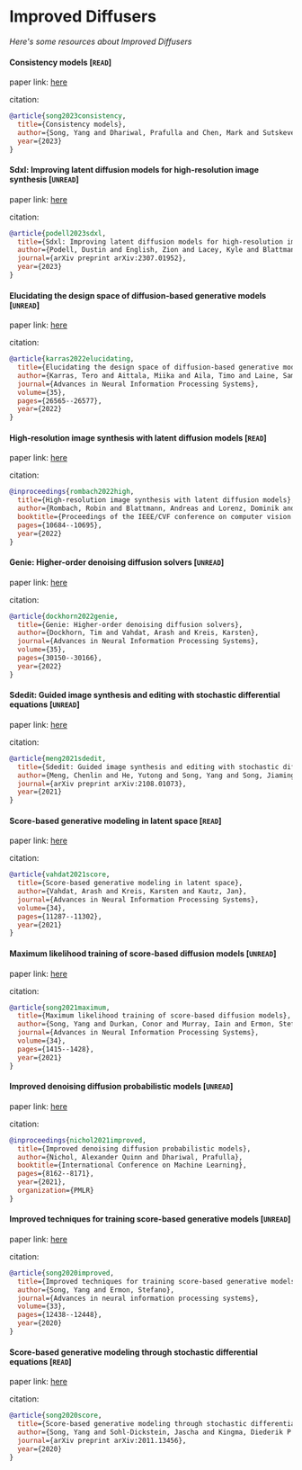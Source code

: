 # Improved Diffusers
*Here's some resources about Improved Diffusers*



#### Consistency models [`READ`]

paper link: [here](https://openreview.net/pdf?id=FmqFfMTNnv)

citation: 
```bibtex
@article{song2023consistency,
  title={Consistency models},
  author={Song, Yang and Dhariwal, Prafulla and Chen, Mark and Sutskever, Ilya},
  year={2023}
}
```



#### Sdxl: Improving latent diffusion models for high-resolution image synthesis [`UNREAD`]

paper link: [here](https://arxiv.org/pdf/2307.01952)

citation: 
```bibtex
@article{podell2023sdxl,
  title={Sdxl: Improving latent diffusion models for high-resolution image synthesis},
  author={Podell, Dustin and English, Zion and Lacey, Kyle and Blattmann, Andreas and Dockhorn, Tim and M{\"u}ller, Jonas and Penna, Joe and Rombach, Robin},
  journal={arXiv preprint arXiv:2307.01952},
  year={2023}
}
```

#### Elucidating the design space of diffusion-based generative models [`UNREAD`]

paper link: [here](https://proceedings.neurips.cc/paper_files/paper/2022/file/a98846e9d9cc01cfb87eb694d946ce6b-Paper-Conference.pdf)

citation: 
```bibtex
@article{karras2022elucidating,
  title={Elucidating the design space of diffusion-based generative models},
  author={Karras, Tero and Aittala, Miika and Aila, Timo and Laine, Samuli},
  journal={Advances in Neural Information Processing Systems},
  volume={35},
  pages={26565--26577},
  year={2022}
}
```
    
    

#### High-resolution image synthesis with latent diffusion models [`READ`]

paper link: [here](http://openaccess.thecvf.com/content/CVPR2022/papers/Rombach_High-Resolution_Image_Synthesis_With_Latent_Diffusion_Models_CVPR_2022_paper.pdf)

citation: 
```bibtex
@inproceedings{rombach2022high,
  title={High-resolution image synthesis with latent diffusion models},
  author={Rombach, Robin and Blattmann, Andreas and Lorenz, Dominik and Esser, Patrick and Ommer, Bj{\"o}rn},
  booktitle={Proceedings of the IEEE/CVF conference on computer vision and pattern recognition},
  pages={10684--10695},
  year={2022}
}
```
    

#### Genie: Higher-order denoising diffusion solvers [`UNREAD`]

paper link: [here](https://proceedings.neurips.cc/paper_files/paper/2022/file/c281c5a17ad2e55e1ac1ca825071f991-Paper-Conference.pdf)

citation: 
```bibtex
@article{dockhorn2022genie,
  title={Genie: Higher-order denoising diffusion solvers},
  author={Dockhorn, Tim and Vahdat, Arash and Kreis, Karsten},
  journal={Advances in Neural Information Processing Systems},
  volume={35},
  pages={30150--30166},
  year={2022}
}
```
    


#### Sdedit: Guided image synthesis and editing with stochastic differential equations [`UNREAD`]

paper link: [here](https://arxiv.org/pdf/2108.01073)

citation: 
```bibtex
@article{meng2021sdedit,
  title={Sdedit: Guided image synthesis and editing with stochastic differential equations},
  author={Meng, Chenlin and He, Yutong and Song, Yang and Song, Jiaming and Wu, Jiajun and Zhu, Jun-Yan and Ermon, Stefano},
  journal={arXiv preprint arXiv:2108.01073},
  year={2021}
}
```
    

#### Score-based generative modeling in latent space [`READ`]

paper link: [here](https://proceedings.neurips.cc/paper_files/paper/2021/file/5dca4c6b9e244d24a30b4c45601d9720-Paper.pdf)

citation: 
```bibtex
@article{vahdat2021score,
  title={Score-based generative modeling in latent space},
  author={Vahdat, Arash and Kreis, Karsten and Kautz, Jan},
  journal={Advances in Neural Information Processing Systems},
  volume={34},
  pages={11287--11302},
  year={2021}
}
```

#### Maximum likelihood training of score-based diffusion models [`UNREAD`]

paper link: [here](https://proceedings.neurips.cc/paper/2021/file/0a9fdbb17feb6ccb7ec405cfb85222c4-Paper.pdf)

citation: 
```bibtex
@article{song2021maximum,
  title={Maximum likelihood training of score-based diffusion models},
  author={Song, Yang and Durkan, Conor and Murray, Iain and Ermon, Stefano},
  journal={Advances in Neural Information Processing Systems},
  volume={34},
  pages={1415--1428},
  year={2021}
}
```
    
    

#### Improved denoising diffusion probabilistic models [`UNREAD`]

paper link: [here](http://proceedings.mlr.press/v139/nichol21a/nichol21a.pdf)

citation: 
```bibtex
@inproceedings{nichol2021improved,
  title={Improved denoising diffusion probabilistic models},
  author={Nichol, Alexander Quinn and Dhariwal, Prafulla},
  booktitle={International Conference on Machine Learning},
  pages={8162--8171},
  year={2021},
  organization={PMLR}
}
```
    

#### Improved techniques for training score-based generative models [`UNREAD`]

paper link: [here](https://proceedings.neurips.cc/paper/2020/file/92c3b916311a5517d9290576e3ea37ad-Paper.pdf)

citation: 
```bibtex
@article{song2020improved,
  title={Improved techniques for training score-based generative models},
  author={Song, Yang and Ermon, Stefano},
  journal={Advances in neural information processing systems},
  volume={33},
  pages={12438--12448},
  year={2020}
}
```
    


#### Score-based generative modeling through stochastic differential equations [`READ`]

paper link: [here](https://arxiv.org/pdf/2011.13456)

citation: 
```bibtex
@article{song2020score,
  title={Score-based generative modeling through stochastic differential equations},
  author={Song, Yang and Sohl-Dickstein, Jascha and Kingma, Diederik P and Kumar, Abhishek and Ermon, Stefano and Poole, Ben},
  journal={arXiv preprint arXiv:2011.13456},
  year={2020}
}
```
    